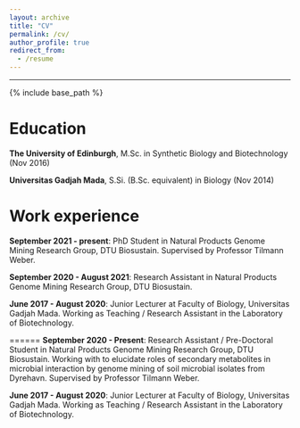 ```yaml
---
layout: archive
title: "CV"
permalink: /cv/
author_profile: true
redirect_from:
  - /resume
---
```


***

{% include base_path %}

Education
======
**The University of Edinburgh**, M.Sc. in Synthetic Biology and Biotechnology (Nov 2016)

**Universitas Gadjah Mada**, S.Si. (B.Sc. equivalent) in Biology (Nov 2014)


Work experience
======
**September 2021 - present**: PhD Student in Natural Products Genome Mining Research Group, DTU Biosustain. Supervised by Professor Tilmann Weber.

**September 2020 - August 2021**: Research Assistant in Natural Products Genome Mining Research Group, DTU Biosustain.

**June 2017 - August 2020**: Junior Lecturer at Faculty of Biology, Universitas Gadjah Mada. Working as Teaching / Research Assistant in the Laboratory of Biotechnology.

======
**September 2020 - Present**: Research Assistant / Pre-Doctoral Student in Natural Products Genome Mining Research Group, DTU Biosustain. Working with to elucidate roles of secondary metabolites in microbial interaction by genome mining of soil microbial isolates from Dyrehavn. Supervised by Professor Tilmann Weber.

**June 2017 - August 2020**: Junior Lecturer at Faculty of Biology, Universitas Gadjah Mada. Working as Teaching / Research Assistant in the Laboratory of Biotechnology.